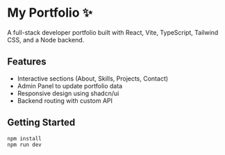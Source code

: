 # My Portfolio ✨

A full-stack developer portfolio built with React, Vite, TypeScript, Tailwind CSS, and a Node backend.

## Features
- Interactive sections (About, Skills, Projects, Contact)
- Admin Panel to update portfolio data
- Responsive design using shadcn/ui
- Backend routing with custom API

## Getting Started

```bash
npm install
npm run dev
